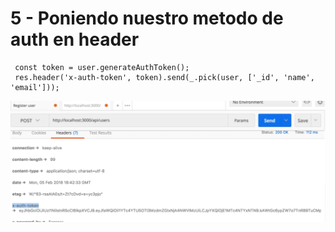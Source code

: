 # 5 - Poniendo nuestro metodo de auth en header

```text
 const token = user.generateAuthToken();
 res.header('x-auth-token', token).send(_.pick(user, ['_id', 'name', 'email']));
```

![](../../../.gitbook/assets/imagen%20%28663%29.png)

